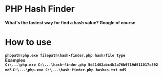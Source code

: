 PHP Hash Finder
===========

<h4>What's the fastest way for find a hash value? Google of course</h4>

How to use
===========
<h4><code>phppath\php.exe filepath\hash-finder.php hash/file type</code>
<br/>
Examples
<br/>
<code>C:\...\php.exe C:\...\hash-finder.php 5d41402abc4b2a76b9719d911017c592 md5</code>
<code>C:\...\php.exe C:\...\hash-finder.php hashes.txt md5</code>
</h4>

